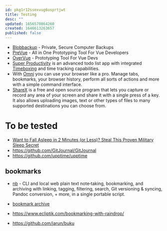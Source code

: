 ```yaml
---
id: pkg1r12ssexvug6usprtjwt
title: Testing
desc: ""
updated: 1656570864260
created: 1646613263657
published: false
---
```


- [Blobbackup](https://blobbackup.com/) - Private, Secure Computer Backups
- [PreVue](https://github.com/open-source-labs/PreVue) - All in One Prototyping Tool For Vue Developers
- [OverVue](https://github.com/open-source-labs/OverVue) - Prototyping Tool For Vue Devs
- [Super Productivity](https://github.com/johannesjo/super-productivity) is an advanced todo list app with integrated [Timeboxing](https://en.wikipedia.org/wiki/Timeboxing) and time tracking capabilities.
- With [Omni](https://github.com/alyssaxuu/omni) you can use your browser like a pro. Manage tabs, bookmarks, your browser history, perform all sorts of actions and more with a simple command interface.
- [ShareX](https://github.com/ShareX/ShareX) is a free and open source program that lets you capture or record any area of your screen and share it with a single press of a key. It also allows uploading images, text or other types of files to many supported destinations you can choose from.

# To be tested

- [Want to Fall Asleep in 2 Minutes (or Less)? Steal This Proven Military Sleep Secret](https://betterhumans.pub/how-to-fall-asleep-in-2-minutes-the-military-sleep-method-aafb39abf641)
- https://github.com/GitJournal/GitJournal
- https://github.com/upptime/upptime

## bookmarks

- [nb](https://github.com/xwmx/nb) - CLI and local web plain text note‑taking, bookmarking, and archiving with linking, tagging, filtering, search, Git versioning & syncing, Pandoc conversion, + more, in a single portable script.

- [bookmark archive](https://github.com/ArchiveBox/ArchiveBox/wiki/Usage#Import-list-of-links-from-browser-history)

- https://www.ecliptik.com/bookmarking-with-raindrop/
- https://github.com/jarun/buku
